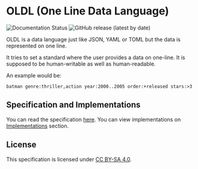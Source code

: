 <!--
 oldl (c) by Eray Erdin
 
 oldl is licensed under a
 Creative Commons Attribution-ShareAlike 4.0 International License.
 
 You should have received a copy of the license along with this
 work. If not, see <http://creativecommons.org/licenses/by-sa/4.0/>.
-->

# OLDL (One Line Data Language)

![Documentation Status](https://img.shields.io/readthedocs/oldlspec?style=flat-square)
![GitHub release (latest by date)](https://img.shields.io/github/v/release/erayerdin/oldl?style=flat-square)

OLDL is a data language just like JSON, YAML or TOML but the data is represented on one line.

It tries to set a standard where the user provides a data on one-line. It is supposed to be human-writable as well as human-readable.

An example would be:

```plain
batman genre:thriller,action year:2000..2005 order:+released stars:>3
```

## Specification and Implementations

You can read the specification [here](https://oldl.readthedocs.io). You can view implementations on [Implementations](https://oldl.readthedocs.io/implementations) section.

## License

This specification is licensed under [CC BY-SA 4.0](LICENSE).
